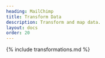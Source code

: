 ```yaml
---
heading: MailChimp
title: Transform Data
description: Transform and map data.
layout: docs
order: 20
---
```


{% include transformations.md %}
